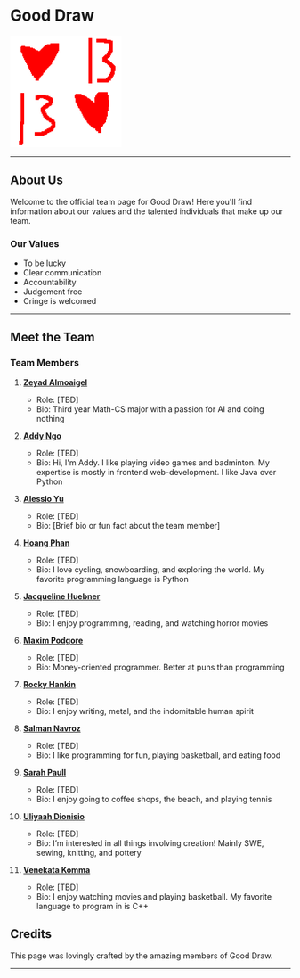 # Good Draw

<img src="branding/Team Slack Logo.png" alt="Team Logo" width="200" height="200">


---

## About Us

Welcome to the official team page for Good Draw! Here you'll find information about our values and the talented individuals that make up our team.

### Our Values

- To be lucky
- Clear communication
- Accountability
- Judgement free
- Cringe is welcomed


---

## Meet the Team

### Team Members

1. **[Zeyad Almoaigel](https://github.com/Zeyddd)**
   - Role: [TBD]
   - Bio: Third year Math-CS major with a passion for AI and doing nothing
   
2. **[Addy Ngo](https://github.com/addyng)**
   - Role: [TBD]
   - Bio: Hi, I'm Addy. I like playing video games and badminton. My expertise is mostly in frontend web-development. I like Java over Python
   
3. **[Alessio Yu](https://github.com/aleyu0?tab=overview&from=2024-04-01&to=2024-04-14)**
   - Role: [TBD]
   - Bio: [Brief bio or fun fact about the team member]

4. **[Hoang Phan](https://github.com/hwaengfan)**
   - Role: [TBD]
   - Bio: I love cycling, snowboarding, and exploring the world. My favorite programming language is Python
   
5. **[Jacqueline Huebner](https://github.com/jvhuebner)**
   - Role: [TBD]
   - Bio: I enjoy programming, reading, and watching horror movies
   
6. **[Maxim Podgore](https://github.com/MaximPodgore)**
   - Role: [TBD]
   - Bio: Money-oriented programmer. Better at puns than programming
  
7. **[Rocky Hankin](https://github.com/rhankin214)**
   - Role: [TBD]
   - Bio: I enjoy writing, metal, and the indomitable human spirit
   
8. **[Salman Navroz](https://github.com/salnav/)**
   - Role: [TBD]
   - Bio: I like programming for fun, playing basketball, and eating food
   
9. **[Sarah Paull](https://github.com/sarahpaulll)**
   - Role: [TBD]
   - Bio: I enjoy going to coffee shops, the beach, and playing tennis
  
10. **[Uliyaah Dionisio](https://github.com/uliyaah)**
       - Role: [TBD]
       - Bio: I’m interested in all things involving creation! Mainly SWE, sewing, knitting, and pottery
   
11. **[Venekata Komma](https://github.com/vkom56000)**
       - Role: [TBD]
       - Bio: I enjoy watching movies and playing basketball. My favorite language to program in is C++


## Credits

This page was lovingly crafted by the amazing members of Good Draw.

---

